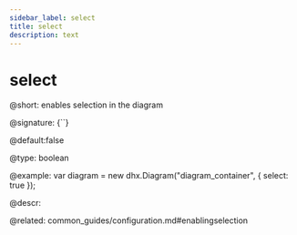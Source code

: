 ```yaml
---
sidebar_label: select
title: select
description: text
---
```


# select

@short: enables selection in the diagram

@signature: {``}

@default:false

@type: boolean

@example:
var diagram = new dhx.Diagram("diagram_container", { 
    select: true
});


@descr:

@related:
common_guides/configuration.md#enablingselection
